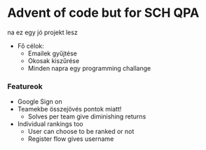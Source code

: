 # Advent of code but for SCH QPA

na ez egy jó projekt lesz
- Fő célok:
  - Emailek gyűjtése
  - Okosak kiszűrése
  - Minden napra egy programming challange

### Featureok

- Google Sign on
- Teamekbe összejövés pontok miatt!
  - Solves per team give diminishing returns
- Individual rankings too
  - User can choose to be ranked or not
  - Register flow gives username